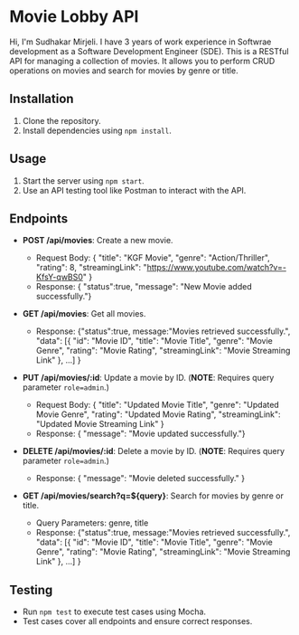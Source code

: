 # Movie Lobby API

 Hi, I'm Sudhakar Mirjeli. I have 3 years of work experience in Softwrae development as a Software Development Engineer (SDE).
 This is a RESTful API for managing a collection of movies.
 It allows you to perform CRUD operations on movies and search for movies by genre or title.

## Installation

1. Clone the repository.
2. Install dependencies using `npm install`.

## Usage

1. Start the server using `npm start`.
2. Use an API testing tool like Postman to interact with the API.

## Endpoints

- **POST /api/movies**: Create a new movie.
  - Request Body: { "title": "KGF Movie", "genre": "Action/Thriller", "rating": 8, "streamingLink": "https://www.youtube.com/watch?v=-KfsY-qwBS0" }
  - Response:  { "status":true, "message": "New Movie added successfully."}

- **GET /api/movies**: Get all movies.
  - Response: {"status":true, message:"Movies retrieved successfully.", "data": [{ "id": "Movie ID", "title": "Movie Title", "genre": "Movie Genre", "rating": "Movie Rating", "streamingLink": "Movie Streaming Link" }, ...] }

- **PUT /api/movies/:id**: Update a movie by ID. (**NOTE**: Requires query parameter `role=admin`.)
  - Request Body: { "title": "Updated Movie Title", "genre": "Updated Movie Genre", "rating": "Updated Movie Rating", "streamingLink": "Updated Movie Streaming Link" }
  - Response: { "message": "Movie updated successfully."}

- **DELETE /api/movies/:id**: Delete a movie by ID. (**NOTE**: Requires query parameter `role=admin`.)
  - Response: { "message": "Movie deleted successfully." }

- **GET /api/movies/search?q=${query}**: Search for movies by genre or title.
  - Query Parameters: genre, title
  - Response: {"status":true, message:"Movies retrieved successfully.", "data": [{ "id": "Movie ID", "title": "Movie Title", "genre": "Movie Genre", "rating": "Movie Rating", "streamingLink": "Movie Streaming Link" }, ...] }

## Testing

- Run `npm test` to execute test cases using Mocha.
- Test cases cover all endpoints and ensure correct responses.

